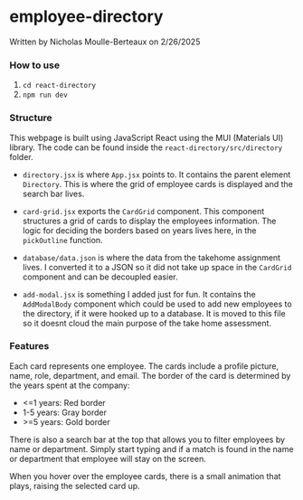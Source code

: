 # employee-directory

Written by Nicholas Moulle-Berteaux on 2/26/2025

### How to use
1. `cd react-directory`
2. `npm run dev`

### Structure

This webpage is built using JavaScript React using the MUI (Materials UI) library. The code can be found inside the `react-directory/src/directory` folder. 

- `directory.jsx` is where `App.jsx` points to. It contains the parent element `Directory`. This is where the grid of employee cards is displayed and the search bar lives.

- `card-grid.jsx` exports the `CardGrid` component. This component structures a grid of cards to display the employees information. The logic for deciding the borders based on years lives here, in the `pickOutline` function.

- `database/data.json` is where the data from the takehome assignment lives. I converted it to a JSON so it did not take up space in the `CardGrid` component and can be decoupled easier.

- `add-modal.jsx` is something I added just for fun. It contains the `AddModalBody` component which could be used to add new employees to the directory, if it were hooked up to a database. It is moved to this file so it doesnt cloud the main purpose of the take home assessment. 

### Features
Each card represents one employee. The cards include a profile picture, name, role, department, and email. The border of the card is determined by the years spent at the company:
- \<=1 years: Red border
- 1-5 years: Gray border
- \>=5 years: Gold border

There is also a search bar at the top that allows you to filter employees by name or department. Simply start typing and if a match is found in the name or department that employee will stay on the screen. 

When you hover over the employee cards, there is a small animation that plays, raising the selected card up.